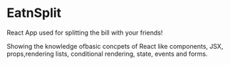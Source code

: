 # EatnSplit

React App used for splitting the bill with your friends!

Showing the knowledge ofbasic concpets of React like components, JSX, props,rendering lists, conditional rendering, state, events and forms.
